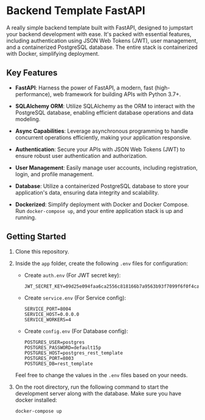 # Backend Template FastAPI

A really simple backend template built with FastAPI, designed to jumpstart your backend development with ease. It's packed with essential features, including authentication using JSON Web Tokens (JWT), user management, and a containerized PostgreSQL database. The entire stack is containerized with Docker, simplifying deployment.

## Key Features

- **FastAPI**: Harness the power of FastAPI, a modern, fast (high-performance), web framework for building APIs with Python 3.7+.

- **SQLAlchemy ORM**: Utilize SQLAlchemy as the ORM to interact with the PostgreSQL database, enabling efficient database operations and data modeling.

- **Async Capabilities**: Leverage asynchronous programming to handle concurrent operations efficiently, making your application responsive.

- **Authentication**: Secure your APIs with JSON Web Tokens (JWT) to ensure robust user authentication and authorization.

- **User Management**: Easily manage user accounts, including registration, login, and profile management.

- **Database**: Utilize a containerized PostgreSQL database to store your application's data, ensuring data integrity and scalability.

- **Dockerized**: Simplify deployment with Docker and Docker Compose. Run `docker-compose up`, and your entire application stack is up and running.

## Getting Started

1. Clone this repository.

2. Inside the `app` folder, create the following `.env` files for configuration:

   - Create `auth.env` (For JWT secret key):

     ```plaintext
     JWT_SECRET_KEY=09d25e094faa6ca2556c818166b7a9563b93f7099f6f0f4caa6cf63b88e8d3e7
     ```

   - Create `service.env` (For Service config):

     ```plaintext
     SERVICE_PORT=8004
     SERVICE_HOST=0.0.0.0
     SERVICE_WORKERS=4
     ```

   - Create `config.env` (For Database config):
     ```plaintext
     POSTGRES_USER=postgres
     POSTGRES_PASSWORD=default15p
     POSTGRES_HOST=postgres_rest_template
     POSTGRES_PORT=8003
     POSTGRES_DB=rest_template
     ```

   Feel free to change the values in the `.env` files based on your needs.

3. On the root directory, run the following command to start the development server along with the database. Make sure you have docker installed:
   ```bash
   docker-compose up
   ```

